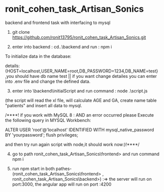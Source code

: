 # ronit_cohen_task_Artisan_Sonics
backend and frontend task with interfacing to mysql

 1. git clone  https://github.com/ronit13795/ronit_cohen_task_Artisan_Sonics.git
 
 2. enter into backend : cd..\backend and run : npm i
 
 To initialize data in the database:
 
 details: {HOST=localhost,USER_NAME=root,DB_PASSWORD=1234,DB_NAME=test} ,you should have db name test ||
 if you want change detailes you can enter into .env file and change the defined data.
 
 
 3. enter into \backend\initialScript and run command : node .\script.js 
 
 (the script will read the xl file, will calculate AGE and GA, create name table "patients" and insert all data to mysql.
 
 /****! if you work with MySQL 8 :
 AND an error occurred  please Execute the following query in MYSQL Workbench:
 
 ALTER USER 'root'@'localhost' IDENTIFIED WITH mysql_native_password BY 'yourpassword'; 
 flush privileges;
 
 and then try run again script with node,it should work now:)!****/
 
 
 
 
 4. go to path ronit_cohen_task_Artisan_Sonics\frontend> and run command npm i
 
 
 5. run npm start in both pathes- (ronit_cohen_task_Artisan_Sonics\frontend> , ronit_cohen_task_Artisan_Sonics\backend>) :=> the server will run on port:3000, the angular app will run on port :4200
 
 

 
 
